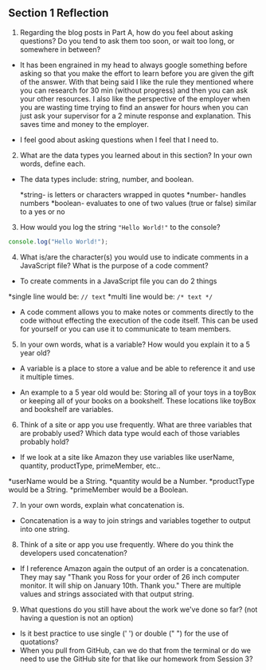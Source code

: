## Section 1 Reflection

1. Regarding the blog posts in Part A, how do you feel about asking questions? Do you tend to ask them too soon, or wait too long, or somewhere in between?

  - It has been engrained in my head to always google something before asking so that you make the effort to learn before you are given the gift of the answer. With that being said I like the rule they mentioned where you can research for 30 min (without progress) and then you can ask your other resources. I also like the perspective of the employer when you are wasting time trying to find an answer for hours when you can just ask your supervisor for a 2 minute response and explanation. This saves time and money to the employer.

  - I feel good about asking questions when I feel that I need to.

2. What are the data types you learned about in this section? In your own words, define each.

  - The data types include: string, number, and boolean.

    *string- is letters or characters wrapped in quotes
    *number- handles numbers
    *boolean- evaluates to one of two values (true or false) similar to a yes or no


3. How would you log the string `"Hello World!"` to the console?

  ```Javascript
  console.log("Hello World!");
  ```

4. What is/are the character(s) you would use to indicate comments in a JavaScript file? What is the purpose of a code comment?

  - To create comments in a JavaScript file you can do 2 things

  *single line would be: `// text`
  *multi line would be: `/* text */`

-  A code comment allows you to make notes or comments directly to the code without effecting the execution of the code itself. This can be used for yourself or you can use it to communicate to team members.

5. In your own words, what is a variable? How would you explain it to a 5 year old?

  -  A variable is a place to store a value and be able to reference it and use it multiple times.

  - An example to a 5 year old would be: Storing all of your toys in a toyBox or keeping all of your books on a bookshelf. These locations like toyBox and bookshelf are variables.

6. Think of a site or app you use frequently. What are three variables that are probably used? Which data type would each of those variables probably hold?

  - If we look at a site like Amazon they use variables like userName, quantity, productType, primeMember, etc..

  *userName would be a String.
  *quantity would be a Number.
  *productType would be a String.
  *primeMember would be a Boolean.

7. In your own words, explain what concatenation is.

  - Concatenation is a way to join strings and variables together to output into one string.

8. Think of a site or app you use frequently. Where do you think the developers used concatenation?

  - If I reference Amazon again the output of an order is a concatenation. They may say "Thank you Ross for your order of 26 inch computer monitor. It will ship on January 10th. Thank you." There are multiple values and strings associated with that output string.

9. What questions do you still have about the work we've done so far? (not having a question is not an option)

  - Is it best practice to use single (' ') or double (" ") for the use of quotations?
  - When you pull from GitHub, can we do that from the terminal or do we need to use the GitHub site for that like our homework from Session 3?
